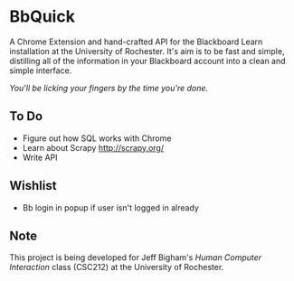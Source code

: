 BbQuick
=======

A Chrome Extension and hand-crafted API for the Blackboard Learn installation
at the University of Rochester. It's aim is to be fast and simple, distilling
all of the information in your Blackboard account into a clean and simple
interface.

*You'll be licking your fingers by the time you're done.*


To Do
-----

- Figure out how SQL works with Chrome
- Learn about Scrapy http://scrapy.org/
- Write API


Wishlist
--------

- Bb login in popup if user isn't logged in already


Note
----

This project is being developed for Jeff Bigham's *Human Computer Interaction*
class (CSC212) at the University of Rochester.

